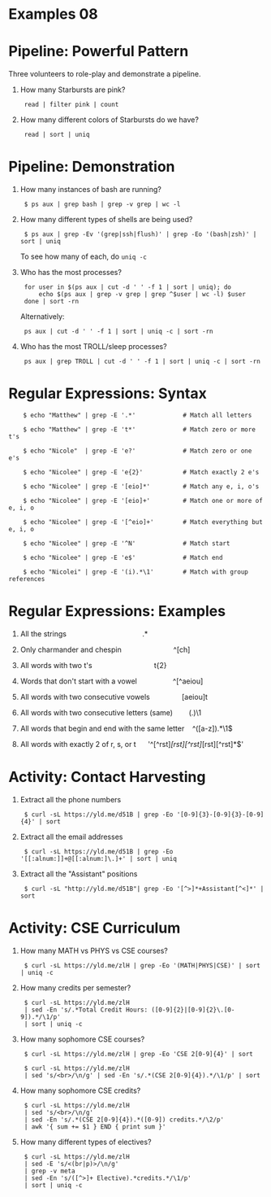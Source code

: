 # Examples 08

# Pipeline: Powerful Pattern

Three volunteers to role-play and demonstrate a pipeline.

1. How many Starbursts are pink?

        read | filter pink | count

2. How many different colors of Starbursts do we have?

        read | sort | uniq

# Pipeline: Demonstration

1. How many instances of bash are running?

        $ ps aux | grep bash | grep -v grep | wc -l

2. How many different types of shells are being used?

        $ ps aux | grep -Ev '(grep|ssh|flush)' | grep -Eo '(bash|zsh)' | sort | uniq

    To see how many of each, do `uniq -c`

3. Who has the most processes?

        for user in $(ps aux | cut -d ' ' -f 1 | sort | uniq); do
            echo $(ps aux | grep -v grep | grep ^$user | wc -l) $user
        done | sort -rn

    Alternatively:

        ps aux | cut -d ' ' -f 1 | sort | uniq -c | sort -rn

4. Who has the most TROLL/sleep processes?

        ps aux | grep TROLL | cut -d ' ' -f 1 | sort | uniq -c | sort -rn

# Regular Expressions: Syntax

        $ echo "Matthew" | grep -E '.*'             # Match all letters

        $ echo "Matthew" | grep -E 't*'             # Match zero or more t's

        $ echo "Nicole"  | grep -E 'e?'             # Match zero or one e's

        $ echo "Nicolee" | grep -E 'e{2}'           # Match exactly 2 e's

        $ echo "Nicolee" | grep -E '[eio]*'         # Match any e, i, o's

        $ echo "Nicolee" | grep -E '[eio]+'         # Match one or more of e, i, o

        $ echo "Nicolee" | grep -E '[^eio]+'        # Match everything but e, i, o

        $ echo "Nicolee" | grep -E '^N'             # Match start

        $ echo "Nicolee" | grep -E 'e$'             # Match end

        $ echo "Nicolei" | grep -E '(i).*\1'        # Match with group references

# Regular Expressions: Examples

1. All the strings                                      .*

2. Only charmander and chespin                          ^[ch]

3. All words with two t's                               t{2}

4. Words that don't start with a vowel                  ^[^aeiou]

5. All words with two consecutive vowels                [aeiou]t

6. All words with two consecutive letters (same)        (.)\1

7. All words that begin and end with the same letter    ^([a-z]).*\1$

8. All words with exactly 2 of r, s, or t               '^[^rst]*[rst][^rst]*[rst][^rst]*$'

# Activity: Contact Harvesting

1. Extract all the phone numbers

        $ curl -sL https://yld.me/d51B | grep -Eo '[0-9]{3}-[0-9]{3}-[0-9]{4}' | sort

2. Extract all the email addresses

        $ curl -sL https://yld.me/d51B | grep -Eo '[[:alnum:]]+@[[:alnum:]\.]+' | sort | uniq

3. Extract all the "Assistant" positions

        $ curl -sL "http://yld.me/d51B"| grep -Eo '[^>]*+Assistant[^<]*' | sort

# Activity: CSE Curriculum

1. How many MATH vs PHYS vs CSE courses?

        $ curl -sL https://yld.me/zlH | grep -Eo '(MATH|PHYS|CSE)' | sort | uniq -c

2. How many credits per semester?

        $ curl -sL https://yld.me/zlH
		| sed -En 's/.*Total Credit Hours: ([0-9]{2}|[0-9]{2}\.[0-9]).*/\1/p'
		| sort | uniq -c

3. How many sophomore CSE courses?

        $ curl -sL https://yld.me/zlH | grep -Eo 'CSE 2[0-9]{4}' | sort

        $ curl -sL https://yld.me/zlH
		| sed 's/<br>/\n/g' | sed -En 's/.*(CSE 2[0-9]{4}).*/\1/p' | sort

4. How many sophomore CSE credits?

        $ curl -sL https://yld.me/zlH
		| sed 's/<br>/\n/g' 
		| sed -En 's/.*(CSE 2[0-9]{4}).*([0-9]) credits.*/\2/p'
		| awk '{ sum += $1 } END { print sum }'

5. How many different types of electives?

        $ curl -sL https://yld.me/zlH
		| sed -E 's/<(br|p)>/\n/g' 
		| grep -v meta
		| sed -En 's/([^>]+ Elective).*credits.*/\1/p' 
		| sort | uniq -c
